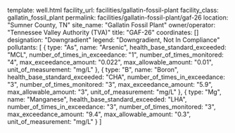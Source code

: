 template: well.html
facility_url: facilities/gallatin-fossil-plant
facility_class: gallatin_fossil_plant
permalink: facilities/gallatin-fossil-plant/gaf-26
location: "Sumner County, TN"
site_name: "Gallatin Fossil Plant"
owner/operator: "Tennessee Valley Authority (TVA)"
title: "GAF-26"
coordinates: []
designation: "Downgradient"
legend: "Downgradient, Not In Compliance"
pollutants: [
  {
  type: "As",
  name: "Arsenic",
  health_base_standard_exceeded: "MCL",
  number_of_times_in_exceedance: "1",
  number_of_times_monitored: "4",
  max_exceedance_amount: "0.022",
  max_allowable_amount: "0.01",
  unit_of_measurement: "mg/L"
  },
  {
  type: "B",
  name: "Boron",
  health_base_standard_exceeded: "CHA",
  number_of_times_in_exceedance: "3",
  number_of_times_monitored: "3",
  max_exceedance_amount: "5.9",
  max_allowable_amount: "3",
  unit_of_measurement: "mg/L"
  },
  {
  type: "Mg",
  name: "Manganese",
  health_base_standard_exceeded: "LHA",
  number_of_times_in_exceedance: "3",
  number_of_times_monitored: "3",
  max_exceedance_amount: "9.4",
  max_allowable_amount: "0.3",
  unit_of_measurement: "mg/L"
  }
]
